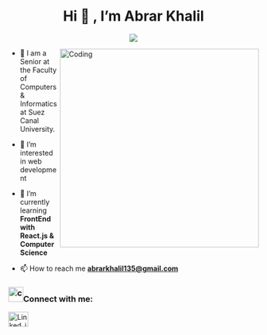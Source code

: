 
<h1 align='center'>Hi 👋 , I’m Abrar Khalil</h1> 


<p align="center">
  <img src="https://readme-typing-svg.demolab.com/?lines=I+am+a+Computer+Scinece+student;Web+Develober;Comptative+programming;Software+Engineering;&font=Fira%20Code&center=true&size=30&width=600&height=150&duration=4000&pause=1000">
</p>
<img align="right" alt="Coding" width="400" src="https://i.pinimg.com/originals/e8/f4/53/e8f453469a3ec97ecd354df465d73913.gif">

- 🔭 I am a Senior at the Faculty of Computers & Informatics at Suez Canal University.
  
- 👀 I’m interested in web development
  
- 🌱 I’m currently learning **FrontEnd with React.js & Computer Science**
  
- 📫 How to reach me **abrarkhalil135@gmail.com**


<h3 align="left"><img height="30" width="30" src='https://raw.githubusercontent.com/7oSkaaa/7oSkaaa/main/Images/Connect-with-me.gif' alt='contact with me'/>Connect with me:</h3>
<p align="left">
  <a href='https://www.linkedin.com/in/abrarkhalil26/' target='_blank'><img  height="30" width="40" align="center" src='https://www.svgrepo.com/show/57106/linkedin.svg' alt='Linked_in'/></a>
  <a href=''></a>
</p>
